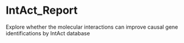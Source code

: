 # IntAct_Report
Explore whether the molecular interactions can improve causal gene identifications by IntAct database
